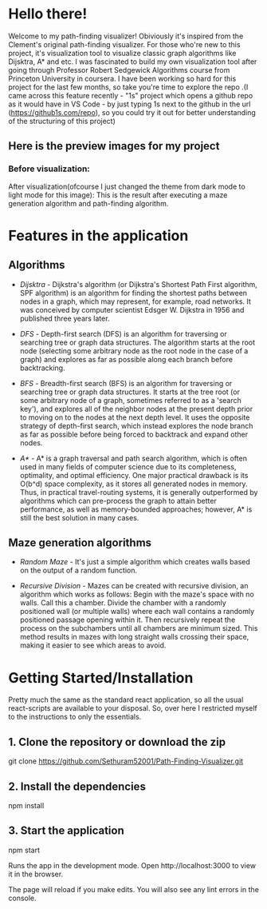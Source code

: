 # Hello there!
Welcome to my path-finding visualizer! Obiviously it's inspired from the Clement's original path-finding visualizer. For those who're new to this project, it's visualization tool to visualize classic graph algorithms like Dijsktra, A* and etc. I was fascinated to build my own visualization tool after going through Professor Robert Sedgewick Algorithms course from Princeton University in coursera. I have been working so hard for this project for the last few months, so take you're time to explore the repo .(I came across this feature recently - "1s" project which opens a github repo as it would have in VS Code - by just typing 1s next to the github in the url (https://github1s.com/repo), so you could try it out for better understanding of the structuring of this project)

## Here is the preview images for my project
### Before visualization:


After visualization(ofcourse I just changed the theme from dark mode to light mode for this image):
This is the result after executing a maze generation algorithm and path-finding algorithm.



# Features in the application
## Algorithms
- _Dijsktra_ - Dijkstra's algorithm (or Dijkstra's Shortest Path First algorithm, SPF algorithm) is an algorithm for finding the shortest paths between nodes in a graph, which may represent, for example, road networks. It was conceived by computer scientist Edsger W. Dijkstra in 1956 and published three years later.

- _DFS_ - Depth-first search (DFS) is an algorithm for traversing or searching tree or graph data structures. The algorithm starts at the root node (selecting some arbitrary node as the root node in the case of a graph) and explores as far as possible along each branch before backtracking.

- _BFS_ - Breadth-first search (BFS) is an algorithm for traversing or searching tree or graph data structures. It starts at the tree root (or some arbitrary node of a graph, sometimes referred to as a 'search key'), and explores all of the neighbor nodes at the present depth prior to moving on to the nodes at the next depth level. It uses the opposite strategy of depth-first search, which instead explores the node branch as far as possible before being forced to backtrack and expand other nodes.

- _A*_ - A* is a graph traversal and path search algorithm, which is often used in many fields of computer science due to its completeness, optimality, and optimal efficiency. One major practical drawback is its O(b^d) space complexity, as it stores all generated nodes in memory. Thus, in practical travel-routing systems, it is generally outperformed by algorithms which can pre-process the graph to attain better performance, as well as memory-bounded approaches; however, A* is still the best solution in many cases.

## Maze generation algorithms
- _Random Maze_ - It's just a simple algorithm which creates walls based on the output of a random function.

- _Recursive Division_ - Mazes can be created with recursive division, an algorithm which works as follows: Begin with the maze's space with no walls. Call this a chamber. Divide the chamber with a randomly positioned wall (or multiple walls) where each wall contains a randomly positioned passage opening within it. Then recursively repeat the process on the subchambers until all chambers are minimum sized. This method results in mazes with long straight walls crossing their space, making it easier to see which areas to avoid.

# Getting Started/Installation
Pretty much the same as the standard react application, so all the usual react-scripts are available to your disposal. So, over here I restricted myself to the instructions to only the essentials.

## 1. Clone the repository or download the zip
git clone https://github.com/Sethuram52001/Path-Finding-Visualizer.git
## 2. Install the dependencies
npm install
## 3. Start the application
npm start

Runs the app in the development mode. Open http://localhost:3000 to view it in the browser.

The page will reload if you make edits. You will also see any lint errors in the console.
